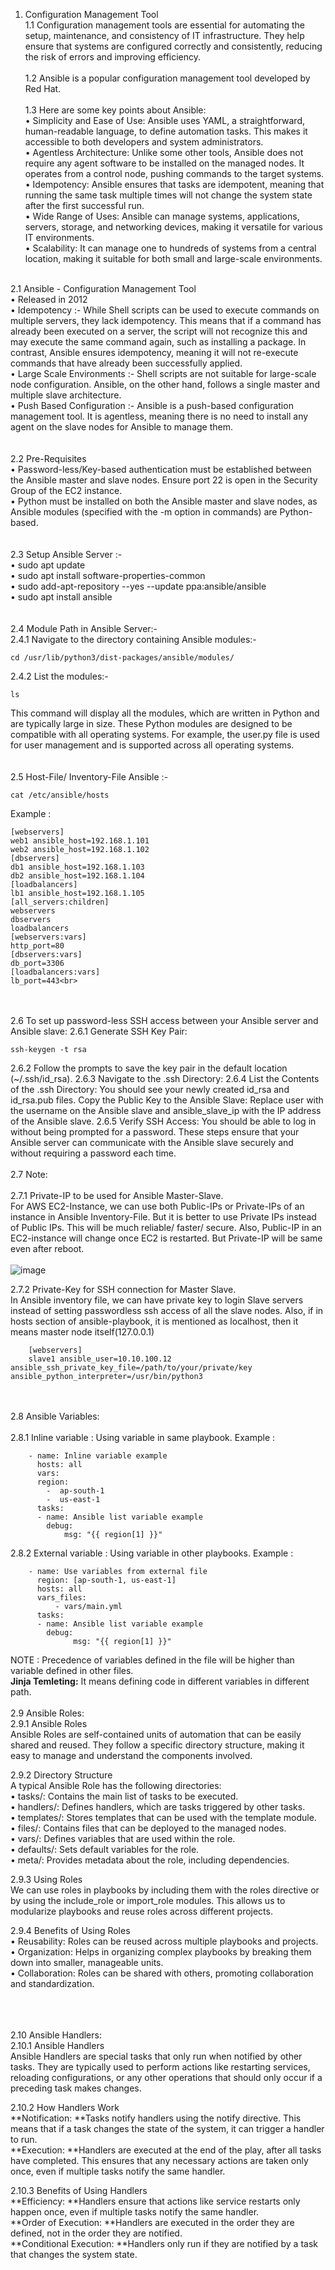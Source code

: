 1. Configuration Management Tool <br>
   1.1 Configuration management tools are essential for automating the setup, maintenance, and consistency of IT infrastructure. They help ensure that systems are configured correctly and consistently, reducing the risk of errors and improving efficiency.<br><br>
   1.2 Ansible is a popular configuration management tool developed by Red Hat.<br><br>
   1.3 Here are some key points about Ansible:<br>
       •  Simplicity and Ease of Use: Ansible uses YAML, a straightforward, human-readable language, to define automation tasks. This makes it accessible to both developers and system administrators.<br>
       •  Agentless Architecture: Unlike some other tools, Ansible does not require any agent software to be installed on the managed nodes. It operates from a control node, pushing commands to the target systems. <br>
       •  Idempotency: Ansible ensures that tasks are idempotent, meaning that running the same task multiple times will not change the system state after the first successful run. <br>
       •  Wide Range of Uses: Ansible can manage systems, applications, servers, storage, and networking devices, making it versatile for various IT environments. <br>
       •  Scalability: It can manage one to hundreds of systems from a central location, making it suitable for both small and large-scale environments.<br><br>


2.1 Ansible - Configuration Management Tool <br>
  •  Released in 2012<br>
  •  Idempotency :- While Shell scripts can be used to execute commands on multiple servers, they lack idempotency. This means that if a command has already been executed on a server, the script will not recognize this and may execute the same command again, such as installing a package. In contrast, Ansible ensures idempotency, meaning it will not re-execute commands that have already been successfully applied.<br>
  •  Large Scale Environments :- Shell scripts are not suitable for large-scale node configuration. Ansible, on the other hand, follows a single master and multiple slave architecture.<br>
  •  Push Based Configuration :- Ansible is a push-based configuration management tool. It is agentless, meaning there is no need to install any agent on the slave nodes for Ansible to manage them.<br> 
<br><br>
2.2 Pre-Requisites<br>
  •  Password-less/Key-based authentication must be established between the Ansible master and slave nodes. Ensure port 22 is open in the Security Group of the EC2 instance.<br>
  •  Python must be installed on both the Ansible master and slave nodes, as Ansible modules (specified with the -m option in commands) are Python-based.<br>
<br><br>
2.3 Setup Ansible Server :-<br>
  •  sudo apt update<br>
  •  sudo apt install software-properties-common<br>
  •  sudo add-apt-repository --yes --update ppa:ansible/ansible<br>
  •  sudo apt install ansible<br>
<br><br>
2.4 Module Path in Ansible Server:-<br>
  2.4.1 Navigate to the directory containing Ansible modules:-
  
    cd /usr/lib/python3/dist-packages/ansible/modules/
  2.4.2 List the modules:-<br>
  
    ls
This command will display all the modules, which are written in Python and are typically large in size.
These Python modules are designed to be compatible with all operating systems.
For example, the user.py file is used for user management and is supported across all operating systems.<br>
<br><br>
2.5 Host-File/ Inventory-File Ansible :-

    cat /etc/ansible/hosts

Example :

    [webservers]
    web1 ansible_host=192.168.1.101
    web2 ansible_host=192.168.1.102
    [dbservers]
    db1 ansible_host=192.168.1.103
    db2 ansible_host=192.168.1.104
    [loadbalancers]
    lb1 ansible_host=192.168.1.105
    [all_servers:children]
    webservers
    dbservers
    loadbalancers
    [webservers:vars]
    http_port=80
    [dbservers:vars]
    db_port=3306
    [loadbalancers:vars]
    lb_port=443<br>
<br><br>
2.6 To set up password-less SSH access between your Ansible server and Ansible slave:
  2.6.1 Generate SSH Key Pair:

    ssh-keygen -t rsa
    
  2.6.2 Follow the prompts to save the key pair in the default location (~/.ssh/id_rsa).
  2.6.3 Navigate to the .ssh Directory:
  2.6.4 List the Contents of the .ssh Directory:
        You should see your newly created id_rsa and id_rsa.pub files.
        Copy the Public Key to the Ansible Slave:
        Replace user with the username on the Ansible slave and ansible_slave_ip with the IP address of the Ansible slave.
  2.6.5 Verify SSH Access:
        You should be able to log in without being prompted for a password.
    These steps ensure that your Ansible server can communicate with the Ansible slave securely and without requiring a password each time.
<br><br>
2.7 Note: <br><br>
  2.7.1 Private-IP to be used for Ansible Master-Slave.<br>
        For AWS EC2-Instance, we can use both Public-IPs or Private-IPs of an instance in Ansible Inventory-File. But it is better to use Private IPs instead of Public IPs. This will be much reliable/ faster/ secure. Also, Public-IP in an EC2-instance will change once EC2 is restarted. But Private-IP will be same even after reboot.
<br><br>
![image](https://github.com/user-attachments/assets/7ba881e3-0f06-4321-8117-8c8b6e49eace)


  2.7.2 Private-Key for SSH connection for Master Slave.<br>
        In Ansible inventory file, we can have private key to login Slave servers instead of setting passwordless ssh access of all the slave nodes.
        Also, if in hosts section of ansible-playbook, it is mentioned as localhost, then it means master node itself(127.0.0.1)

        [webservers]
        slave1 ansible_user=10.10.100.12 ansible_ssh_private_key_file=/path/to/your/private/key ansible_python_interpreter=/usr/bin/python3
<br><br>
2.8 Ansible Variables: <br><br>
  2.8.1 Inline variable : Using variable in same playbook.
        Example :
              
        - name: Inline variable example
          hosts: all
          vars:
          region:
	        -  ap-south-1
	        -  us-east-1
          tasks:
          -	name: Ansible list variable example
            debug:
		        msg: "{{ region[1] }}"

  2.8.2 External variable : Using variable in other playbooks.
        Example :

        - name: Use variables from external file
          region: [ap-south-1, us-east-1]
          hosts: all
          vars_files:
	          - vars/main.yml
          tasks:
          -	name: Ansible list variable example
            debug:
		          msg: "{{ region[1] }}"

  NOTE : Precedence of variables defined in the file will be higher than variable defined in other files.<br>
        **Jinja Temleting:** It means defining code in different variables in different path.
<br><br>
2.9 Ansible Roles: <br>
  2.9.1 Ansible Roles <br>
  	Ansible Roles are self-contained units of automation that can be easily shared and reused. They follow a specific directory structure, making it easy to manage and understand the components involved. <br>
   
  2.9.2 Directory Structure <br>
  	A typical Ansible Role has the following directories: <br>
           •  tasks/: Contains the main list of tasks to be executed. <br>
           •  handlers/: Defines handlers, which are tasks triggered by other tasks. <br>
           •  templates/: Stores templates that can be used with the template module. <br>
           •  files/: Contains files that can be deployed to the managed nodes. <br>
           •  vars/: Defines variables that are used within the role. <br>
           •  defaults/: Sets default variables for the role. <br>
           •  meta/: Provides metadata about the role, including dependencies. <br>

  2.9.3 Using Roles <br>
  	We can use roles in playbooks by including them with the roles directive or by using the include_role or import_role modules. This allows us to modularize playbooks and reuse roles across different projects. <br> 

  2.9.4 Benefits of Using Roles <br>
       •  Reusability: Roles can be reused across multiple playbooks and projects. <br>
       •  Organization: Helps in organizing complex playbooks by breaking them down into smaller, manageable units. <br>
       •  Collaboration: Roles can be shared with others, promoting collaboration and standardization. <br> <br>

<br><br>
2.10 Ansible Handlers: <br>
  2.10.1 Ansible Handlers <br>
  	Ansible Handlers are special tasks that only run when notified by other tasks. They are typically used to perform actions like restarting services, reloading configurations, or any other operations that should only occur if a preceding task makes changes. <br>
   
   2.10.2 How Handlers Work <br>
  	**Notification: **Tasks notify handlers using the notify directive. This means that if a task changes the state of the system, it can trigger a handler to run. <br>
  	**Execution: **Handlers are executed at the end of the play, after all tasks have completed. This ensures that any necessary actions are taken only once, even if multiple tasks notify the same handler. <br>
 
   2.10.3 Benefits of Using Handlers <br>
  	**Efficiency: **Handlers ensure that actions like service restarts only happen once, even if multiple tasks notify the same handler. <br>
	**Order of Execution: **Handlers are executed in the order they are defined, not in the order they are notified. <br>
	**Conditional Execution: **Handlers only run if they are notified by a task that changes the system state. <br> <br>
 
